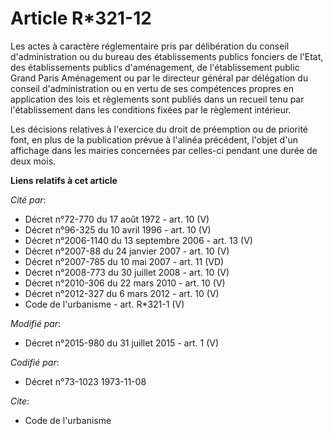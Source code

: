 # Article R*321-12

Les actes à caractère réglementaire pris par délibération du conseil d'administration ou du bureau des établissements publics
fonciers de l'Etat, des établissements publics d'aménagement, de l'établissement public Grand Paris Aménagement  ou par le
directeur général par délégation du conseil d'administration ou en vertu de ses compétences propres en application des lois
et règlements sont publiés dans un recueil tenu par l'établissement dans les conditions fixées par le règlement intérieur. 

Les décisions relatives à l'exercice du droit de préemption ou de priorité font, en plus de la publication prévue à l'alinéa
précédent, l'objet d'un affichage dans les mairies concernées par celles-ci pendant une durée de deux mois.

**Liens relatifs à cet article**

_Cité par_:

  - Décret n°72-770 du 17 août 1972 - art. 10 (V)
  - Décret n°96-325 du 10 avril 1996 - art. 10 (V)
  - Décret n°2006-1140 du 13 septembre 2006 - art. 13 (V)
  - Décret n°2007-88 du 24 janvier 2007 - art. 10 (V)
  - Décret n°2007-785 du 10 mai 2007 - art. 11 (VD)
  - Décret n°2008-773 du 30 juillet 2008 - art. 10 (V)
  - Décret n°2010-306 du 22 mars 2010 - art. 10 (V)
  - Décret n°2012-327  du 6 mars 2012 - art. 10 (V)
  - Code de l'urbanisme - art. R*321-1 (V)

_Modifié par_:

  - Décret n°2015-980 du 31 juillet 2015 - art. 1 (V)

_Codifié par_:

  - Décret n°73-1023 1973-11-08

_Cite_:

  - Code de l'urbanisme
